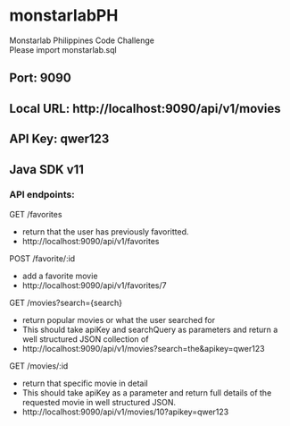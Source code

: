 # monstarlabPH
Monstarlab Philippines Code Challenge \
Please import monstarlab.sql


## Port: 9090
## Local URL: http://localhost:9090/api/v1/movies
## API Key: qwer123
## Java SDK v11

### API endpoints:
GET /favorites 
- return that the user has previously favoritted.
- http://localhost:9090/api/v1/favorites

POST /favorite/:id 
- add a favorite movie
- http://localhost:9090/api/v1/favorites/7

GET /movies?search={search} 
- return popular movies or what the user searched for
- This should take apiKey and searchQuery as parameters and return a well structured JSON collection of
- http://localhost:9090/api/v1/movies?search=the&apikey=qwer123

GET /movies/:id 
- return that specific movie in detail
- This should take apiKey as a parameter and return full details of the requested movie in well structured JSON.
- http://localhost:9090/api/v1/movies/10?apikey=qwer123
